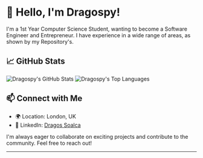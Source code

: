 # 👋 Hello, I'm Dragospy!

I'm a 1st Year Computer Science Student, wanting to become a Software Engineer and Entrepreneur. I have experience in a wide range of areas, as shown by my Repository's.

## 📈 GitHub Stats

![Dragospy's GitHub Stats](https://github-readme-stats.vercel.app/api?username=Dragospy&show_icons=true&theme=transparent)
![Dragospy's Top Languages](https://github-readme-stats.vercel.app/api/top-langs/?username=Dragospy&layout=compact&theme=transparent)

## 📫 Connect with Me

- 🌍 Location: London, UK
- 💼 LinkedIn: [Dragos Soalca](https://www.linkedin.com/in/dragosesoalca/)

I'm always eager to collaborate on exciting projects and contribute to the community. Feel free to reach out!

---
